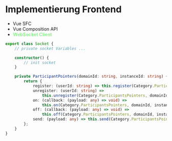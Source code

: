 # Implementierung Frontend

<ul>
    <li >Vue SFC</li>
    <li >Vue Composition API</li>
    <li ><strong>WebSocket Client</strong></li>
</ul>

<style>
    strong {
        color: lightgreen !important;
    }
</style>

<v-clicks>

```ts {all|8|10,11,13,15,17} {maxHeight:'350px'}
export class Socket {
	// private socket Variables ...

	constructor() {
		// init socket
	}

	private ParticipantPointers(domainId: string, instanceId: string) {
		return {
			register: (userId: string) => this.register(Category.ParticipantsPointers, domainId, instanceId, userId),
			unregister: (userId: string) =>
				this.unregister(Category.ParticipantsPointers, domainId, instanceId, userId),
			on: (callback: (payload: any) => void) =>
				this.on(Category.ParticipantsPointers, domainId, instanceId, callback),
			off: (callback: (payload: any) => void) =>
				this.off(Category.ParticipantsPointers, domainId, instanceId, callback),
			send: (payload: any) => this.send(Category.ParticipantsPointers, domainId, instanceId, payload),
		};
	}
}
```

</v-clicks>
